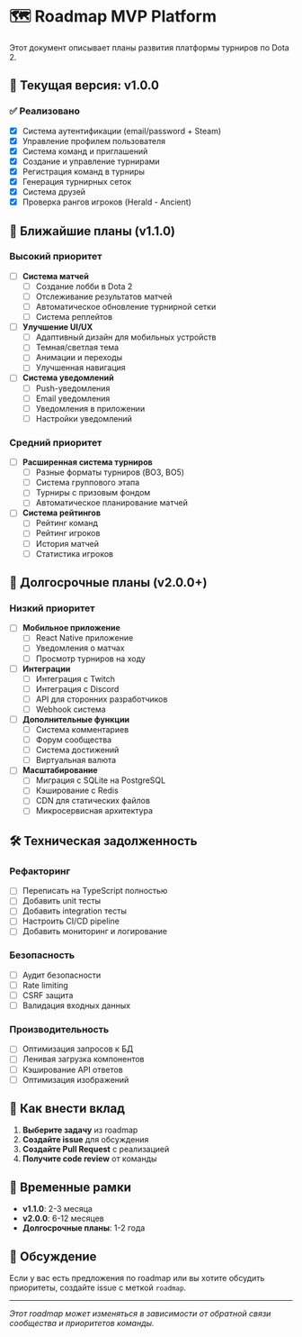 # 🗺️ Roadmap MVP Platform

Этот документ описывает планы развития платформы турниров по Dota 2.

## 🎯 Текущая версия: v1.0.0

### ✅ Реализовано
- [x] Система аутентификации (email/password + Steam)
- [x] Управление профилем пользователя
- [x] Система команд и приглашений
- [x] Создание и управление турнирами
- [x] Регистрация команд в турниры
- [x] Генерация турнирных сеток
- [x] Система друзей
- [x] Проверка рангов игроков (Herald - Ancient)

## 🚀 Ближайшие планы (v1.1.0)

### Высокий приоритет
- [ ] **Система матчей**
  - [ ] Создание лобби в Dota 2
  - [ ] Отслеживание результатов матчей
  - [ ] Автоматическое обновление турнирной сетки
  - [ ] Система реплейтов

- [ ] **Улучшение UI/UX**
  - [ ] Адаптивный дизайн для мобильных устройств
  - [ ] Темная/светлая тема
  - [ ] Анимации и переходы
  - [ ] Улучшенная навигация

- [ ] **Система уведомлений**
  - [ ] Push-уведомления
  - [ ] Email уведомления
  - [ ] Уведомления в приложении
  - [ ] Настройки уведомлений

### Средний приоритет
- [ ] **Расширенная система турниров**
  - [ ] Разные форматы турниров (BO3, BO5)
  - [ ] Система группового этапа
  - [ ] Турниры с призовым фондом
  - [ ] Автоматическое планирование матчей

- [ ] **Система рейтингов**
  - [ ] Рейтинг команд
  - [ ] Рейтинг игроков
  - [ ] История матчей
  - [ ] Статистика игроков

## 🎨 Долгосрочные планы (v2.0.0+)

### Низкий приоритет
- [ ] **Мобильное приложение**
  - [ ] React Native приложение
  - [ ] Уведомления о матчах
  - [ ] Просмотр турниров на ходу

- [ ] **Интеграции**
  - [ ] Интеграция с Twitch
  - [ ] Интеграция с Discord
  - [ ] API для сторонних разработчиков
  - [ ] Webhook система

- [ ] **Дополнительные функции**
  - [ ] Система комментариев
  - [ ] Форум сообщества
  - [ ] Система достижений
  - [ ] Виртуальная валюта

- [ ] **Масштабирование**
  - [ ] Миграция с SQLite на PostgreSQL
  - [ ] Кэширование с Redis
  - [ ] CDN для статических файлов
  - [ ] Микросервисная архитектура

## 🛠️ Техническая задолженность

### Рефакторинг
- [ ] Переписать на TypeScript полностью
- [ ] Добавить unit тесты
- [ ] Добавить integration тесты
- [ ] Настроить CI/CD pipeline
- [ ] Добавить мониторинг и логирование

### Безопасность
- [ ] Аудит безопасности
- [ ] Rate limiting
- [ ] CSRF защита
- [ ] Валидация входных данных

### Производительность
- [ ] Оптимизация запросов к БД
- [ ] Ленивая загрузка компонентов
- [ ] Кэширование API ответов
- [ ] Оптимизация изображений

## 🤝 Как внести вклад

1. **Выберите задачу** из roadmap
2. **Создайте issue** для обсуждения
3. **Создайте Pull Request** с реализацией
4. **Получите code review** от команды

## 📅 Временные рамки

- **v1.1.0**: 2-3 месяца
- **v2.0.0**: 6-12 месяцев
- **Долгосрочные планы**: 1-2 года

## 💬 Обсуждение

Если у вас есть предложения по roadmap или вы хотите обсудить приоритеты, создайте issue с меткой `roadmap`.

---

*Этот roadmap может изменяться в зависимости от обратной связи сообщества и приоритетов команды.*

